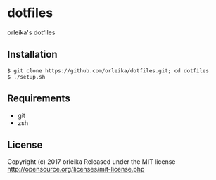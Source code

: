 # dotfiles
orleika's dotfiles

## Installation
```
$ git clone https://github.com/orleika/dotfiles.git; cd dotfiles
$ ./setup.sh
```

## Requirements
* git
* zsh

## License
Copyright (c) 2017 orleika
Released under the MIT license
http://opensource.org/licenses/mit-license.php
